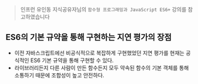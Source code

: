 > 인프런 유인동 지식공유자님의 `함수형 프로그래밍과 JavaScript ES6+` 강의를 참고하였습니다

## ES6의 기본 규약을 통해 구현하는 지연 평가의 장점

- 이전 자바스크립트에선 비공식적으로 복잡하게 구현했었던 지연 평가를 현재는 공식적인 ES6 기본 규약을 통해 구현할 수 있다.
- 라이브러리든지 다른 사람이 만든 함수든지 모두 약속된 함수의 기본 객체를 통해 소통하기 때문에 조합성이 높고 안전하다.
